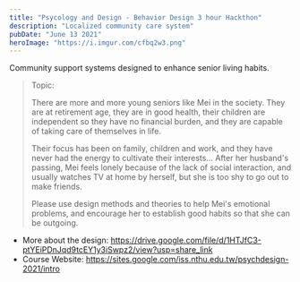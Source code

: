 ```yaml
---
title: "Psycology and Design - Behavior Design 3 hour Hackthon"
description: "Localized community care system"
pubDate: "June 13 2021"
heroImage: "https://i.imgur.com/cfbq2w3.png"
---
```


Community support systems designed to enhance senior living habits.
>Topic:
>
>There are more and more young seniors like Mei in the society. They are at retirement age, they are in good health, their children are independent so they have no financial burden, and they are capable of taking care of themselves in life.
>
>Their focus has been on family, children and work, and they have never had the energy to cultivate their interests... After her husband's passing, Mei feels lonely because of the lack of social interaction, and usually watches TV at home by herself, but she is too shy to go out to make friends.
>
>Please use design methods and theories to help Mei's emotional problems, and encourage her to establish good habits so that she can be outgoing.


- More about the design: https://drive.google.com/file/d/1HTJfC3-ptYEiPDnJqd9tcEY1y3iSwpz2/view?usp=share_link
- Course Website: https://sites.google.com/iss.nthu.edu.tw/psychdesign-2021/intro
